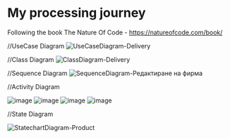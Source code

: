 # My processing journey
Following the book The Nature Of Code - https://natureofcode.com/book/

//UseCase Diagram
![UseCaseDiagram-Delivery](https://user-images.githubusercontent.com/32382605/211601318-2504fa0e-6092-4d93-9e95-6a0b4e4e8b0c.jpg)

//Class Diagram
![ClassDiagram-Delivery](https://user-images.githubusercontent.com/32382605/211601644-cf6a7957-d9e5-48d6-bd34-14c85f934c4e.jpg)

//Sequence Diagram
![SequenceDiagram-Редактиране на фирма](https://user-images.githubusercontent.com/32382605/211601868-9e03459b-c29f-4dfd-ae4e-d4987c4a93eb.jpg)

//Activity Diagram 

![image](https://user-images.githubusercontent.com/32382605/211602530-3d0063de-7ec5-42a0-be21-09fe04a9ffc7.png)
![image](https://user-images.githubusercontent.com/32382605/211602592-e4776175-e4ae-43a2-9e4a-92709c469765.png)
![image](https://user-images.githubusercontent.com/32382605/211602752-64af9dcb-d947-428a-a064-ac1716af7a9a.png)
![image](https://user-images.githubusercontent.com/32382605/211603016-1ca1aba5-c17e-4786-b4b4-d0ed79652ef8.png)

//State Diagram

![StatechartDiagram-Product](https://user-images.githubusercontent.com/32382605/211603201-40921bbf-bc45-4602-aad0-50cd489f7a6e.jpg)
